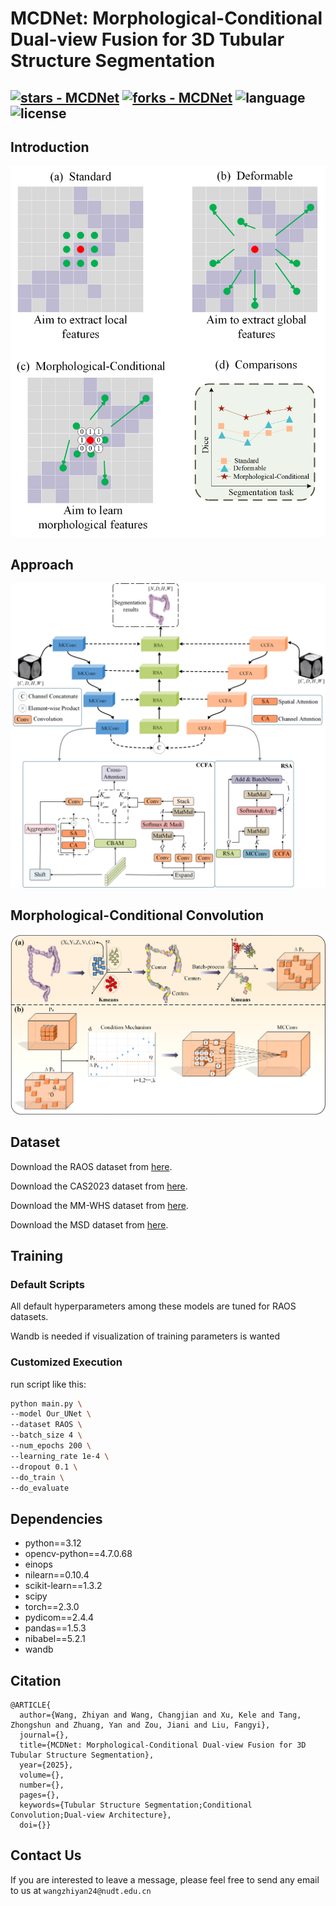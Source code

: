 # MCDNet: Morphological-Conditional Dual-view Fusion for 3D Tubular Structure Segmentation

[![stars - MCDNet](https://img.shields.io/github/stars/wzydcg/MCDNet?style=social)](https://github.com/wzydcg/MCDNet)
[![forks - MCDNet](https://img.shields.io/github/forks/wzydcg/MCDNet?style=social)](https://github.com/wzydcg/MCDNet)
![language](https://img.shields.io/github/languages/top/wzydcg/MCDNet?color=lightgrey)
![license](https://img.shields.io/github/license/wzydcg/MCDNet)
---

## Introduction
![Intro.png](picture/Intro.png)
## Approach

![MCDNet.png](picture/MCDNet.png)

## Morphological-Conditional Convolution
![MCConv.png](picture/MCConv.png)

## Dataset

Download the RAOS dataset from [here](https://github.com/Luoxd1996/RAOS).

Download the CAS2023 dataset from [here](https://codalab.lisn.upsaclay.fr/competitions/9804#participate-get_starting_kit).

Download the MM-WHS dataset from [here](https://mega.nz/folder/UNMF2YYI#1cqJVzo4p_wESv9P_pc8uA).

Download the MSD dataset from [here](http://medicaldecathlon.com/).

## Training

### Default Scripts
All default hyperparameters among these models are tuned for RAOS datasets.

Wandb is needed if visualization of training parameters is wanted

### Customized Execution

run script like this:
```bash
python main.py \
--model Our_UNet \
--dataset RAOS \
--batch_size 4 \
--num_epochs 200 \
--learning_rate 1e-4 \
--dropout 0.1 \
--do_train \
--do_evaluate
```

## Dependencies
- python==3.12
- opencv-python==4.7.0.68
- einops
- nilearn==0.10.4
- scikit-learn==1.3.2
- scipy
- torch==2.3.0
- pydicom==2.4.4
- pandas==1.5.3
- nibabel==5.2.1
- wandb

## Citation

```
@ARTICLE{
  author={Wang, Zhiyan and Wang, Changjian and Xu, Kele and Tang, Zhongshun and Zhuang, Yan and Zou, Jiani and Liu, Fangyi},
  journal={}, 
  title={MCDNet: Morphological-Conditional Dual-view Fusion for 3D Tubular Structure Segmentation}, 
  year={2025},
  volume={},
  number={},
  pages={},
  keywords={Tubular Structure Segmentation;Conditional Convolution;Dual-view Architecture},
  doi={}}

```

## Contact Us

If you are interested to leave a message, please feel free to send any email to us at ```wangzhiyan24@nudt.edu.cn```
